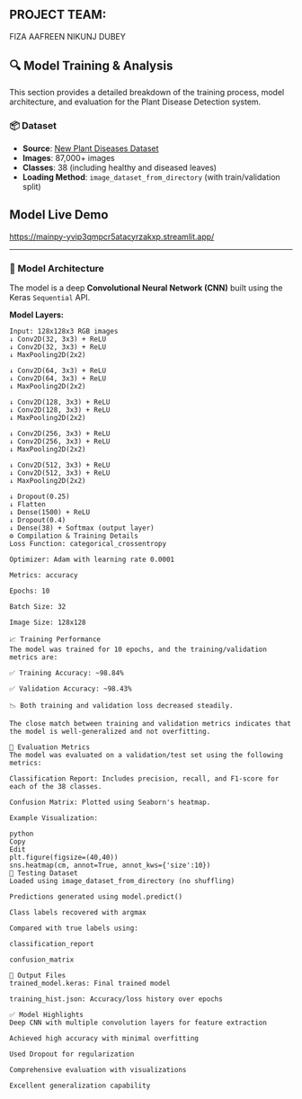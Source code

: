 ## PROJECT TEAM:
FIZA AAFREEN
NIKUNJ DUBEY



## 🔍 Model Training & Analysis

This section provides a detailed breakdown of the training process, model architecture, and evaluation for the Plant Disease Detection system.

### 📦 Dataset
- **Source**: [New Plant Diseases Dataset](https://www.kaggle.com/datasets/vipoooool/new-plant-diseases-dataset)
- **Images**: 87,000+ images
- **Classes**: 38 (including healthy and diseased leaves)
- **Loading Method**: `image_dataset_from_directory` (with train/validation split)

## Model Live Demo
https://mainpy-yvip3qmpcr5atacyrzakxp.streamlit.app/

---

### 🧠 Model Architecture

The model is a deep **Convolutional Neural Network (CNN)** built using the Keras `Sequential` API.

**Model Layers:**
```text
Input: 128x128x3 RGB images
↓ Conv2D(32, 3x3) + ReLU
↓ Conv2D(32, 3x3) + ReLU
↓ MaxPooling2D(2x2)

↓ Conv2D(64, 3x3) + ReLU
↓ Conv2D(64, 3x3) + ReLU
↓ MaxPooling2D(2x2)

↓ Conv2D(128, 3x3) + ReLU
↓ Conv2D(128, 3x3) + ReLU
↓ MaxPooling2D(2x2)

↓ Conv2D(256, 3x3) + ReLU
↓ Conv2D(256, 3x3) + ReLU
↓ MaxPooling2D(2x2)

↓ Conv2D(512, 3x3) + ReLU
↓ Conv2D(512, 3x3) + ReLU
↓ MaxPooling2D(2x2)

↓ Dropout(0.25)
↓ Flatten
↓ Dense(1500) + ReLU
↓ Dropout(0.4)
↓ Dense(38) + Softmax (output layer)
⚙️ Compilation & Training Details
Loss Function: categorical_crossentropy

Optimizer: Adam with learning rate 0.0001

Metrics: accuracy

Epochs: 10

Batch Size: 32

Image Size: 128x128

📈 Training Performance
The model was trained for 10 epochs, and the training/validation metrics are:

✅ Training Accuracy: ~98.84%

✅ Validation Accuracy: ~98.43%

📉 Both training and validation loss decreased steadily.

The close match between training and validation metrics indicates that the model is well-generalized and not overfitting.

🧪 Evaluation Metrics
The model was evaluated on a validation/test set using the following metrics:

Classification Report: Includes precision, recall, and F1-score for each of the 38 classes.

Confusion Matrix: Plotted using Seaborn's heatmap.

Example Visualization:

python
Copy
Edit
plt.figure(figsize=(40,40))
sns.heatmap(cm, annot=True, annot_kws={'size':10})
🧪 Testing Dataset
Loaded using image_dataset_from_directory (no shuffling)

Predictions generated using model.predict()

Class labels recovered with argmax

Compared with true labels using:

classification_report

confusion_matrix

📁 Output Files
trained_model.keras: Final trained model

training_hist.json: Accuracy/loss history over epochs

✅ Model Highlights
Deep CNN with multiple convolution layers for feature extraction

Achieved high accuracy with minimal overfitting

Used Dropout for regularization

Comprehensive evaluation with visualizations

Excellent generalization capability

